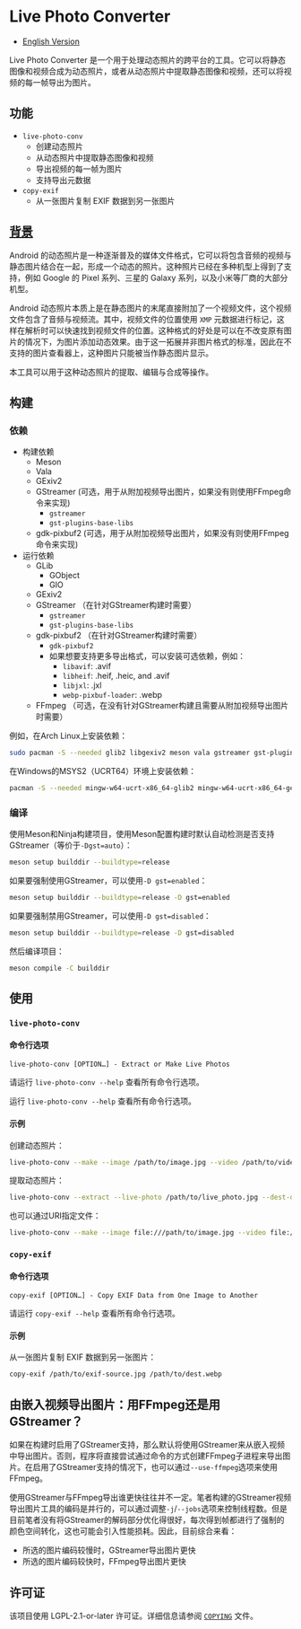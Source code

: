 # Live Photo Converter

* [English Version](README.md)

Live Photo Converter 是一个用于处理动态照片的跨平台的工具。它可以将静态图像和视频合成为动态照片，或者从动态照片中提取静态图像和视频，还可以将视频的每一帧导出为图片。

## 功能

- `live-photo-conv`
  - 创建动态照片
  - 从动态照片中提取静态图像和视频
  - 导出视频的每一帧为图片
  - 支持导出元数据
- `copy-exif`
  - 从一张图片复制 EXIF 数据到另一张图片

## [背景](https://wszqkzqk.github.io/2024/08/01/%E8%A7%A3%E6%9E%90Android%E7%9A%84%E5%8A%A8%E6%80%81%E7%85%A7%E7%89%87/)

Android 的动态照片是一种逐渐普及的媒体文件格式，它可以将包含音频的视频与静态图片结合在一起，形成一个动态的照片。这种照片已经在多种机型上得到了支持，例如 Google 的 Pixel 系列、三星的 Galaxy 系列，以及小米等厂商的大部分机型。

Android 动态照片本质上是在静态图片的末尾直接附加了一个视频文件，这个视频文件包含了音频与视频流。其中，视频文件的位置使用 `XMP` 元数据进行标记，这样在解析时可以快速找到视频文件的位置。这种格式的好处是可以在不改变原有图片的情况下，为图片添加动态效果。由于这一拓展并非图片格式的标准，因此在不支持的图片查看器上，这种图片只能被当作静态图片显示。

本工具可以用于这种动态照片的提取、编辑与合成等操作。

## 构建

### 依赖

* 构建依赖
  * Meson
  * Vala
  * GExiv2
  * GStreamer (可选，用于从附加视频导出图片，如果没有则使用FFmpeg命令来实现)
    * `gstreamer`
    * `gst-plugins-base-libs`
  * gdk-pixbuf2 (可选，用于从附加视频导出图片，如果没有则使用FFmpeg命令来实现)
* 运行依赖
  * GLib
    * GObject
    * GIO
  * GExiv2
  * GStreamer （在针对GStreamer构建时需要）
    * `gstreamer`
    * `gst-plugins-base-libs`
  * gdk-pixbuf2 （在针对GStreamer构建时需要）
    * `gdk-pixbuf2`
    * 如果想要支持更多导出格式，可以安装可选依赖，例如：
      * `libavif`: .avif
      * `libheif`: .heif, .heic, and .avif
      * `libjxl`: .jxl
      * `webp-pixbuf-loader`: .webp
  * FFmpeg （可选，在没有针对GStreamer构建且需要从附加视频导出图片时需要）

例如，在Arch Linux上安装依赖：

```bash
sudo pacman -S --needed glib2 libgexiv2 meson vala gstreamer gst-plugins-base-libs gdk-pixbuf2
```

在Windows的MSYS2（UCRT64）环境上安装依赖：

```bash
pacman -S --needed mingw-w64-ucrt-x86_64-glib2 mingw-w64-ucrt-x86_64-gexiv2 mingw-w64-ucrt-x86_64-meson mingw-w64-ucrt-x86_64-vala mingw-w64-ucrt-x86_64-gstreamer mingw-w64-ucrt-x86_64-gst-plugins-base-libs mingw-w64-ucrt-x86_64-gdk-pixbuf2
```

### 编译

使用Meson和Ninja构建项目，使用Meson配置构建时默认自动检测是否支持GStreamer（等价于`-Dgst=auto`）：

```bash
meson setup builddir --buildtype=release
```

如果要强制使用GStreamer，可以使用`-D gst=enabled`：

```bash
meson setup builddir --buildtype=release -D gst=enabled
```

如果要强制禁用GStreamer，可以使用`-D gst=disabled`：

```bash
meson setup builddir --buildtype=release -D gst=disabled
```

然后编译项目：

```bash
meson compile -C builddir
```

## 使用

### `live-photo-conv`

#### 命令行选项

```
live-photo-conv [OPTION…] - Extract or Make Live Photos
```

请运行 `live-photo-conv --help` 查看所有命令行选项。

运行 `live-photo-conv --help` 查看所有命令行选项。

#### 示例

创建动态照片：

```bash
live-photo-conv --make --image /path/to/image.jpg --video /path/to/video.mp4 --live-photo /path/to/output.jpg
```

提取动态照片：

```bash
live-photo-conv --extract --live-photo /path/to/live_photo.jpg --dest-dir /path/to/dest --frame-to-photos --img-format avif
```

也可以通过URI指定文件：

```bash
live-photo-conv --make --image file:///path/to/image.jpg --video file:///path/to/video.mp4 --live-photo file:///path/to/output.jpg
```

### `copy-exif`

#### 命令行选项

```
copy-exif [OPTION…] - Copy EXIF Data from One Image to Another
```

请运行 `copy-exif --help` 查看所有命令行选项。

#### 示例

从一张图片复制 EXIF 数据到另一张图片：

```bash
copy-exif /path/to/exif-source.jpg /path/to/dest.webp
```

## 由嵌入视频导出图片：用FFmpeg还是用GStreamer？

如果在构建时启用了GStreamer支持，那么默认将使用GStreamer来从嵌入视频中导出图片。否则，程序将直接尝试通过命令的方式创建FFmpeg子进程来导出图片。在启用了GStreamer支持的情况下，也可以通过`--use-ffmpeg`选项来使用FFmpeg。

使用GStreamer与FFmpeg导出谁更快往往并不一定。笔者构建的GStreamer视频导出图片工具的编码是并行的，可以通过调整`-j`/`--jobs`选项来控制线程数。但是目前笔者没有将GStreamer的解码部分优化得很好，每次得到帧都进行了强制的颜色空间转化，这也可能会引入性能损耗。因此，目前综合来看：

* 所选的图片编码较慢时，GStreamer导出图片更快
* 所选的图片编码较快时，FFmpeg导出图片更快

## 许可证

该项目使用 LGPL-2.1-or-later 许可证。详细信息请参阅 [`COPYING`](COPYING) 文件。
